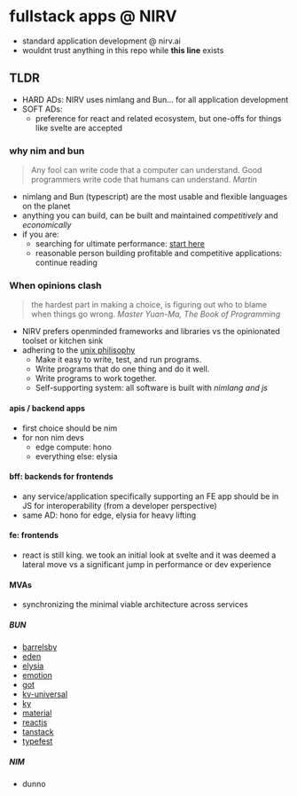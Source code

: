 # fullstack apps @ NIRV

- standard application development @ nirv.ai
- wouldnt trust anything in this repo while **this line** exists

## TLDR

- HARD ADs: NIRV uses nimlang and Bun... for all application development
- SOFT ADs:
  - preference for react and related ecosystem, but one-offs for things like svelte are accepted

### why nim and bun

> Any fool can write code that a computer can understand. Good programmers write code that humans can understand. _Martin_

- nimlang and Bun (typescript) are the most usable and flexible languages on the planet
- anything you can build, can be built and maintained _competitively_ and _economically_
- if you are:
  - searching for ultimate performance: [start here](https://www.wikihow.com/Start-Programming-in-Assembly)
  - reasonable person building profitable and competitive applications: continue reading

### When opinions clash

> the hardest part in making a choice, is figuring out who to blame when things go wrong. _Master Yuan-Ma, The Book of Programming_

- NIRV prefers openminded frameworks and libraries vs the opinionated toolset or kitchen sink
- adhering to the [unix philisophy](https://en.wikipedia.org/wiki/Unix_philosophy)
  - Make it easy to write, test, and run programs.
  - Write programs that do one thing and do it well.
  - Write programs to work together.
  - Self-supporting system: all software is built with _nimlang and js_

#### apis / backend apps

- first choice should be nim
- for non nim devs
  - edge compute: hono
  - everything else: elysia

#### bff: backends for frontends

- any service/application specifically supporting an FE app should be in JS for interoperability (from a developer perspective)
- same AD: hono for edge, elysia for heavy lifting

#### fe: frontends

- react is still king. we took an initial look at svelte and it was deemed a lateral move vs a significant jump in performance or dev experience

#### MVAs

- synchronizing the minimal viable architecture across services

##### BUN

- [barrelsby](https://github.com/bencoveney/barrelsby)
- [eden](https://elysiajs.com/plugins/eden/overview.html)
- [elysia](https://elysiajs.com/introduction.html)
- [emotion](https://github.com/emotion-js/emotion/tree/main)
- [got](https://github.com/sindresorhus/got)
- [kv-universal](https://github.com/sindresorhus/ky-universal)
- [ky](https://github.com/sindresorhus/ky)
- [material](https://github.com/mui/material-ui)
- [reactjs](https://react.dev/)
- [tanstack](https://tanstack.com/)
- [typefest](https://github.com/sindresorhus/type-fest)

##### NIM

- dunno
